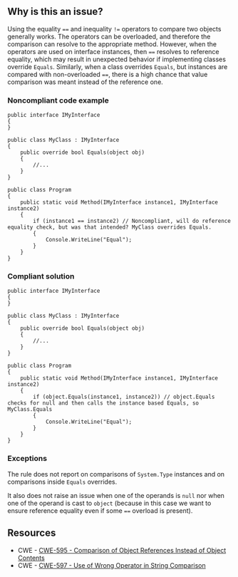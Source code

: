 ## Why is this an issue?
 
Using the equality `==` and inequality `!=` operators to compare two objects generally works. The operators can be overloaded, and therefore the comparison can resolve to the appropriate method. However, when the operators are used on interface instances, then `==` resolves to reference equality, which may result in unexpected behavior if implementing classes override `Equals`. Similarly, when a class overrides `Equals`, but instances are compared with non-overloaded `==`, there is a high chance that value comparison was meant instead of the reference one.
 
### Noncompliant code example

    public interface IMyInterface
    {
    }
    
    public class MyClass : IMyInterface
    {
        public override bool Equals(object obj)
        {
            //...
        }
    }
    
    public class Program
    {
        public static void Method(IMyInterface instance1, IMyInterface instance2)
        {
            if (instance1 == instance2) // Noncompliant, will do reference equality check, but was that intended? MyClass overrides Equals.
            {
                Console.WriteLine("Equal");
            }
        }
    }

### Compliant solution

    public interface IMyInterface
    {
    }
    
    public class MyClass : IMyInterface
    {
        public override bool Equals(object obj)
        {
            //...
        }
    }
    
    public class Program
    {
        public static void Method(IMyInterface instance1, IMyInterface instance2)
        {
            if (object.Equals(instance1, instance2)) // object.Equals checks for null and then calls the instance based Equals, so MyClass.Equals
            {
                Console.WriteLine("Equal");
            }
        }
    }

### Exceptions
 
The rule does not report on comparisons of `System.Type` instances and on comparisons inside `Equals` overrides.
 
It also does not raise an issue when one of the operands is `null` nor when one of the operand is cast to `object` (because in this case we want to ensure reference equality even if some `==` overload is present).
 
## Resources
 
- CWE - [CWE-595 - Comparison of Object References Instead of Object Contents](https://cwe.mitre.org/data/definitions/595)
- CWE - [CWE-597 - Use of Wrong Operator in String Comparison](https://cwe.mitre.org/data/definitions/597)